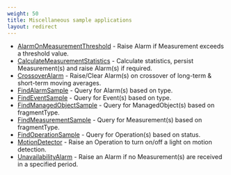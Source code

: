```yaml
---
weight: 50
title: Miscellaneous sample applications
layout: redirect
---
```

* [AlarmOnMeasurementThreshold](/files/apama/AlarmOnMeasurementThreshold.txt) - Raise Alarm if Measurement exceeds a threshold value.
* [CalculateMeasurementStatistics](/files/apama/CalculateMeasurementStatistics.txt) - Calculate statistics, persist Measurement(s) and raise Alarm(s) if required.
* [CrossoverAlarm](/files/apama/CrossoverAlarm.txt) - Raise/Clear Alarm(s) on crossover of long-term & short-term moving averages.
* [FindAlarmSample](/files/apama/FindAlarmSample.txt) - Query for Alarm(s) based on type.
* [FindEventSample](/files/apama/FindEventSample.txt) - Query for Event(s) based on type.
* [FindManagedObjectSample](/files/apama/FindManagedObjectSample.txt) - Query for ManagedObject(s) based on fragmentType.
* [FindMeasurementSample](/files/apama/FindMeasurementSample.txt) - Query for Measurement(s) based on fragmentType.
* [FindOperationSample](/files/apama/FindOperationSample.txt) - Query for Operation(s) based on status.
* [MotionDetector](/files/apama/MotionDetector.txt) - Raise an Operation to turn on/off a light on motion detection.
* [UnavailabilityAlarm](/files/apama/UnavailabilityAlarm.txt) - Raise an Alarm if no Measurement(s) are received in a specified period.
